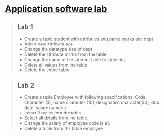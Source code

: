 # [Application software lab](#application-software-lab)

> ## Lab 1
> * Create a table student with attributes sno,name marks and dept
> * Add a new attribute age
> * Change the datatype size of dept
> * Delete the attribute marks from the table
> * Change the name of the student table to students
> * Delete all values from the table
> * Delete the entire table

> ## Lab 2
> * Create a table Employee with following specifications. Code character (4), name character (10), designation character(30), dob date, salary numeric.
> * Insert 2 tuples into the table
> * Select all details from the table. 
> * Change the salary of employee code is e1.
> * Delete a tuple from the table employee

